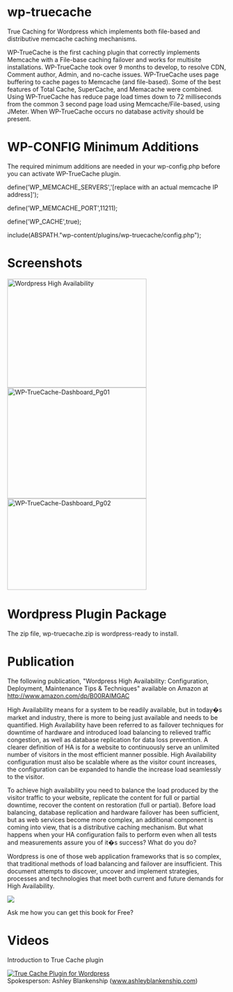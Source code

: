 wp-truecache
============

True Caching for Wordpress which implements both file-based and distributive memcache caching mechanisms.

WP-TrueCache is the first caching plugin that correctly implements Memcache with a File-base caching failover and works for multisite installations. WP-TrueCache took over 9 months to develop, to resolve CDN, Comment author, Admin, and no-cache issues. WP-TrueCache uses page buffering to cache pages to Memcache (and file-based). Some of the best features of Total Cache, SuperCache, and Memacache were combined. Using WP-TrueCache has reduce page load times down to 72 milliseconds from the common 3 second page load using Memcache/File-based, using JMeter. When WP-TrueCache occurs no database activity should be present.


WP-CONFIG Minimum Additions
===========================

The required minimum additions are needed in your wp-config.php before you can activate WP-TrueCache plugin.

define('WP_MEMCACHE_SERVERS','[replace with an actual memcache IP address]');

define('WP_MEMCACHE_PORT',11211);

define('WP_CACHE',true);

include(ABSPATH."wp-content/plugins/wp-truecache/config.php");<br>


Screenshots
===========

<a href="http://www.amazon.com/dp/B00RAIMGAC" title="Wordpress High Availability: Configuration, Deployment, Maintenance Tips & Techniques"><img src="http://ecx.images-amazon.com/images/I/51NqitVDtOL._SX312_BO1,204,203,200_.jpg" alt="Wordpress High Availability" width="320" height="250"></a>
<br/>
<a href="http://www.flickr.com/photos/97331227@N06/9015426323/" title="WP-TrueCache-Dashboard_Pg01 by inglepatrick, on Flickr"><img src="http://farm3.staticflickr.com/2861/9015426323_f009a8e817_n.jpg" width="320" height="255" alt="WP-TrueCache-Dashboard_Pg01"></a>
<br/>
<a href="http://www.flickr.com/photos/97331227@N06/9016617426/" title="WP-TrueCache-Dashboard_Pg02 by inglepatrick, on Flickr"><img src="http://farm9.staticflickr.com/8399/9016617426_88f1959af8_n.jpg" width="320" height="210" alt="WP-TrueCache-Dashboard_Pg02"></a>

Wordpress Plugin Package
========================
The zip file, wp-truecache.zip is wordpress-ready to install.

Publication
===========

The following publication, "Wordpress High Availability: Configuration, Deployment, Maintenance Tips & Techniques" available on
Amazon at http://www.amazon.com/dp/B00RAIMGAC 

High Availability means for a system to be readily available, but in today�s market and industry, there is more to being just available and needs to be quantified. High Availability have been referred to as failover techniques for downtime of hardware and introduced load balancing to relieved traffic congestion, as well as database replication for data loss prevention. A clearer definition of HA is for a website to continuously serve an unlimited number of visitors in the most efficient manner possible. High Availability configuration must also be scalable where as the visitor count increases, the configuration can be expanded to handle the increase load seamlessly to the visitor. 

To achieve high availability you need to balance the load produced by the visitor traffic to your website, replicate the content for full or partial downtime, recover the content on restoration (full or partial). Before load balancing, database replication and hardware failover has been sufficient, but as web services become more complex, an additional component is coming into view, that is a distributive caching mechanism. But what happens when your HA configuration fails to perform even when all tests and measurements assure you of it�s success? What do you do? 

Wordpress is one of those web application frameworks that is so complex, that traditional methods of load balancing and failover are insufficient. This document attempts to discover, uncover and implement strategies, processes and technologies that meet both current and future demands for High Availability. 

<img src="http://ecx.images-amazon.com/images/I/51NqitVDtOL._BO2,204,203,200_PIsitb-sticker-v3-big,TopRight,0,-55_SX278_SY278_PIkin4,BottomRight,1,22_AA300_SH20_OU01_.jpg">

Ask me how you can get this book for Free?

Videos
======

Introduction to True Cache plugin

[![True Cache Plugin for Wordpress](http://img.youtube.com/vi/rmBLEJbE3SE/0.jpg)](https://www.youtube.com/watch?v=rmBLEJbE3SE)
<br/>
Spokesperson: Ashley Blankenship (<a href="http://www.ashleyblankenship.com" target="_blank">www.ashleyblankenship.com</a>)




